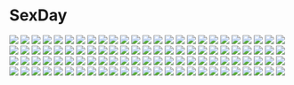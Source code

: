 # SexDay
![](https://konachan.com/image/f94c50568731521b5bb08e2862227178/Konachan.com%20-%20230761%20all_male%20animal%20ball%20cat%20dog%20doll%20food%20fruit%20hat%20hisashi_narihara%20kotatsu%20male%20mask%20orange_%28fruit%29%20orange_hair%20original%20short_hair.jpg)
![](https://konachan.com/image/c23c1c561a2b18be7dd3ecdeb17b43cd/Konachan.com%20-%2022904%20shaman_king%20snow.jpg)
![](https://konachan.com/image/c16c596a297512c1b3db84865a76f541/Konachan.com%20-%2099653%20all_male%20imitation_black_%28vocaloid%29%20kagamine_len%20male%20trap%20vocaloid.jpg)
![](https://konachan.com/jpeg/6c9e7a272cfd69b898cb3c318d30ff58/Konachan.com%20-%20137084%20breast_grab%20game_cg%20mizuki_runa%20purple_software%20shiawase_kazokubu.jpg)
![](https://konachan.com/image/5e63289ad42220afe74bf78edc30f325/Konachan.com%20-%2059282%20animal_ears%20ayasaka%20building%20bunnygirl%20city%20hat%20inaba_tewi%20izayoi_sakuya%20maid%20remilia_scarlet%20scenic%20sky%20touhou%20yukkuri_shiteitte_ne.jpg)
![](https://konachan.com/image/496dfa5e4d1a028e1cb10baf267d40d1/Konachan.com%20-%20113351%202girls%20gayprince%20hijiri_byakuren%20toramaru_shou%20touhou.jpg)
![](https://konachan.com/jpeg/1bda4475fffbe29e7ce7644d84675f87/Konachan.com%20-%2097474%20akizuki_tsukasa%20aqua%20blonde_hair%20game_cg%20kiss%20minami_rin%20skirt%20sorahane%20sunset%20thighhighs%20twintails.jpg)
![](https://konachan.com/jpeg/f00e49aa00d3fbae26eba6dbdd81ca29/Konachan.com%20-%20199071%20blonde_hair%20boots%20bow%20braids%20hat%20kirisame_marisa%20skirt%20touhou%20uu_uu_zan%20witch%20witch_hat%20yellow_eyes.jpg)
![](https://konachan.com/jpeg/7c3858983318f393cf3f0e8b2e15e8f0/Konachan.com%20-%20269078%20anal%20aqua_eyes%20ass%20bondage%20breasts%20collar%20coppelion%20glasses%20gradient%20headband%20kneehighs%20logo%20neocoill%20nude%20penis%20short_hair%20tail%20waifu2x%20watermark.jpg)
![](https://konachan.com/image/490be9d64ae40050bc9fc2e715aa669b/Konachan.com%20-%20267849%20animal_ears%20catgirl%20gradient%20isekai_maou_to_shoukan_shoujo_no_dorei_majutsu%20pink%20rem_galeu%20tail%20tsurusaki_takahiro.jpg)
![](https://konachan.com/image/6043f8b6e76ccd03b0d12f5ce9c20f5c/Konachan.com%20-%2099104%20brown_hair%20catgirl%20crying%20dress%20green_eyes%20green_hair%20group%20hat%20long_hair%20red_eyes%20red_hair%20short_hair%20skirt%20stars%20thighhighs%20touhou%20weapon%20wings.jpg)
![](https://konachan.com/image/3b48d90288e3033a4afcf4cdb8401da9/Konachan.com%20-%20148263%202girls%20bath%20blush%20breast_hold%20brown_eyes%20brown_hair%20green_eyes%20lala_satalin_deviluke%20loli%20long_hair%20nude%20pink_hair%20tail%20to_love_ru%20yuuki_mikan.jpg)
![](https://konachan.com/image/a34661e844cdbe5595ad2d0a941bceba/Konachan.com%20-%20287063%20anthropomorphism%20bath%20bathtub%20breasts%20brown_hair%20kantai_collection%20pallad%20red_eyes%20towel%20water%20yamato_%28kancolle%29.jpg)
![](https://konachan.com/jpeg/147691f30ccfd4838c162082da1cf02c/Konachan.com%20-%20234529%20aliasing%20animal%20bird%20blonde_hair%20blush%20dress%20drums%20granblue_fantasy%20hiraba_6018%20instrument%20long_hair%20mahira_%28granblue_fantasy%29%20pointed_ears%20red_eyes.jpg)
![](https://konachan.com/jpeg/2e813f4c258ee2c12213117555a3e81c/Konachan.com%20-%20160189%20black_hair%20blue_eyes%20japanese_clothes%20katana%20original%20ponytail%20sword%20weapon.jpg)
![](https://konachan.com/image/e5f8d2fdd6995ffe20d24042f5305d6a/Konachan.com%20-%2034065%20sakurazawa_izumi.jpg)
![](https://konachan.com/image/c834848dc9e8e35b7f5c12814d57fd87/Konachan.com%20-%208086%20aquaplus%20kusugawa_sasara%20leaf%20maaryan%20to_heart%20to_heart_2.jpg)
![](https://konachan.com/jpeg/58375c59e5f2e101635730f21eef4364/Konachan.com%20-%20228293%20tagme.jpg)
![](https://konachan.com/image/a6f31ab5bd0fab48cca54db4cd493f73/Konachan.com%20-%2045850%20blue_eyes%20caffein%20megurine_luka%20night%20pink_hair%20vocaloid.jpg)
![](https://konachan.com/image/b59c2368a7a4729973773e7e3bab8574/Konachan.com%20-%2095325%20blood%20highschool_of_the_dead%20komuro_takashi%20miyamoto_rei%20panties%20school_uniform%20underwear.jpg)
![](https://konachan.com/jpeg/d5dab1da5b11cc81b5d78a2ec29a1ea9/Konachan.com%20-%2089669%202girls%20animal_ears%20blush%20cat_smile%20chibi%20hatsune_miku%20megurine_luka%20miz_01%20tail%20thighhighs%20vocaloid.jpg)
![](https://konachan.com/image/19444e7662c6a50b5711431d038f5138/Konachan.com%20-%2033844%20itoshiki_rin%20sayonara_zetsubou_sensei%20vector.jpg)
![](https://konachan.com/image/8e258de0fb3a7382f245b0c2a0ed0a5f/Konachan.com%20-%206517%20blue_hair%20book%20glasses%20school_uniform%20short_hair%20tabitha%20zero_no_tsukaima.jpg)
![](https://konachan.com/image/851106639cacc297df9421303c63477f/Konachan.com%20-%20147957%20dress%20hat%20long_hair%20nazu-na%20patchouli_knowledge%20touhou.jpg)
![](https://konachan.com/jpeg/e4ecf186f6aed51f4c13e45fd82eb5bc/Konachan.com%20-%20109051%20original%20queen%27s_blade%20tagme%20tsurugi_hagane.jpg)
![](https://konachan.com/image/61b6cbef07a5175d7bf2137b6aa36fb2/Konachan.com%20-%20241881%20animal%20hatsune_miku%20long_hair%20rabbit%20twintails%20vocaloid%20yuki_miku%20yukine_%28vocaloid%29.jpg)
![](https://konachan.com/image/7db2302f647b09ae6dbe66c0f7ab12b3/Konachan.com%20-%2029842%20tagme.jpg)
![](https://konachan.com/jpeg/ad150d13815256ceb79485d1e578df99/Konachan.com%20-%2064115%20aerith_gainsborough%20brown_hair%20final_fantasy%20final_fantasy_vii%20green_eyes%20long_hair%20nekkeau%20water.jpg)
![](https://konachan.com/jpeg/844cb3555751103febda26361731a448/Konachan.com%20-%20166368%20black_hair%20book%20braids%20dangan-ronpa%20fukawa_touko%20glasses%20kneehighs%20long_hair%20red_eyes%20ribbons%20school_uniform%20skirt%20weapon%20zrero.jpg)
![](https://konachan.com/jpeg/927e8113ddda95fd2cd499db0b17c980/Konachan.com%20-%20130284%20asayama_rui%20barefoot%20bed%20black_hair%20blush%20bra%20breasts%20cleavage%20game_cg%20ichinose_yua%20makita_maki%20male%20panties%20shinigami_no_testament%20underwear.jpg)
![](https://konachan.com/jpeg/fec2ca7d4bfa6a3782670eb6cce1d05e/Konachan.com%20-%20237496%20aliasing%20barefoot%20black_hair%20blush%20breasts%20cleavage%20gray_eyes%20matsunaga_kouyou%20original%20short_hair%20swimsuit%20wet%20white.jpg)
![](https://konachan.com/jpeg/0d47aede5bd4225f770d6d4dc1258a34/Konachan.com%20-%2052591%20close%20maria_holic%20tagme_%28character%29%20vector.jpg)
![](https://konachan.com/image/2ccdfcfdb95b7eb6964885bf693b5278/Konachan.com%20-%20218272%20ass%20bow%20breasts%20cleavage%20crown%20dress%20drink%20group%20long_hair%20male%20mito_ikumi%20monochrome%20necklace%20no_bra%20ponytail%20short_hair%20sideboob%20signed%20suit%20tie.jpg)
![](https://konachan.com/jpeg/d0a6075b089b7c6a4bce546c5ee3c9dd/Konachan.com%20-%20273427%20apron%20bandage%20blood%20boots%20dress%20fang%20glasses%20gloves%20gray_hair%20group%20headdress%20knife%20kurot%20loli%20nurse%20paper%20pink_eyes%20red_eyes%20twintails%20watermark.jpg)
![](https://konachan.com/image/73d7cf5dfc08f379220a5771dbaa57ce/Konachan.com%20-%2017305%20gagraphic%20gun%20panties%20shihira_tatsuya%20underwear%20weapon.jpg)
![](https://konachan.com/image/45928df41a0cf2e3544602601cf7d97e/Konachan.com%20-%2042115%20touhou%20yakumo_yukari.jpg)
![](https://konachan.com/jpeg/24094e3a0e0648f2a119dc09c76fe769/Konachan.com%20-%20174570%20blue_eyes%20futaba_shou%20game_cg%20isawa_hotaru%20long_hair%20male%20mitsuki_ruri%20purple_hair%20red_hair%20rosebleu%20school_uniform%20short_hair%20tie%20yellow_eyes.jpg)
![](https://konachan.com/image/66505ca83486399b4dacd673adf2c011/Konachan.com%20-%2043236%20animal_ears%20bell%20blush%20bow%20catgirl%20collar%20gloves%20pink_hair%20purple_eyes%20ribbons%20short_hair%20tail%20vector.jpg)
![](https://konachan.com/image/8bc82e90f383149355e1bd9d0afc7a66/Konachan.com%20-%2030082%20tagme.jpg)
![](https://konachan.com/image/4eb78df99a5501fe7a3df721f8728fd6/Konachan.com%20-%2087823%20armor%20breasts%20cleavage%20green_eyes%20gun%20oda_nobunaga_%28ouka_sengoku%29%20ouka_sengoku%20petals%20red_hair%20toma%20weapon%20white.jpg)
![](https://konachan.com/jpeg/05a2cb6822eea1effca1430c6f668d3d/Konachan.com%20-%2044687%20ichigo_%28musumaker%29%20loli%20musumaker%20panties%20underwear.jpg)
![](https://konachan.com/image/9fa344496ac7cb59526d903f489c05ed/Konachan.com%20-%2010288%20animal%20autumn%20cat%20food%20iriya_kana%20iriya_no_sora_ufo_no_natsu%20leaves%20long_hair%20purple_hair%20red_eyes%20school_uniform%20tree.jpg)
![](https://konachan.com/image/17c3b70fa1252dbecabf350bdda08bbc/Konachan.com%20-%20151446%20apple%20food%20fruit%20hat%20kirisame_marisa%20muso-comet%20touhou%20witch%20witch_hat.jpg)
![](https://konachan.com/jpeg/ca049c2c591d2ac673ff17eb5a7e2aee/Konachan.com%20-%20116670%20gumi%20haruka_%28haru%29%20vocaloid%20white.jpg)
![](https://konachan.com/image/6185d169a357f536fce376fde6b7b442/Konachan.com%20-%2061422%20all_male%20koizumi_itsuki%20male%20suzumiya_haruhi_no_yuutsu.jpg)
![](https://konachan.com/jpeg/7c9b67509306c64e1d9faa037f8cc180/Konachan.com%20-%20120816%20game_cg%20mutou_kurihito%20shunki_gentei_poco_a_poco%20yuki_natsume.jpg)
![](https://konachan.com/image/9a4c940f50a100c7bc30dc2367e4d648/Konachan.com%20-%20103820%20green_hair%20hatsune_miku%20long_hair%20magnet_%28vocaloid%29%20neko_sakana%20twintails%20vocaloid.jpg)
![](https://konachan.com/image/d713d3bd3ac72a643a6fa4a13c0bde92/Konachan.com%20-%20128431%20breasts%20building%20city%20cleavage%20dress%20elbow_gloves%20el-zheng%20fyu-neru%20gloves%20guilty_crown%20long_hair%20navel%20pink_hair%20red_eyes%20thighhighs%20yuzuriha_inori.jpg)
![](https://konachan.com/image/4515839b1dd54dcba874bb3a01c85366/Konachan.com%20-%2015741%20breasts%20cleavage%20erect_nipples%20glasses%20g-on_riders%20white%20yayoi.jpg)
![](https://konachan.com/image/745a9dea1503bcbf9c5a58ce80f20d69/Konachan.com%20-%2048784%20hirasawa_yui%20k-on%21.jpg)
![](https://konachan.com/image/b44ad01ba01673abd45d3ded16c5dfdd/Konachan.com%20-%20163862%20blonde_hair%20blue_eyes%20dress%20feathers%20flowers%20hat%20petals%20purple_hair%20stars%20susie_481%20sword%20umbrella%20weapon.jpg)
![](https://konachan.com/image/4383e01d91df8d22d3500c1cf7d1a335/Konachan.com%20-%20143831%20ass%20breasts%20brown_hair%20green_eyes%20hairu%20jpeg_artifacts%20mikado_ryouko%20nipples%20panties%20short_hair%20to_love_ru%20underwear.jpg)
![](https://konachan.com/image/85da672b91c2994ffda8144702b7fb5f/Konachan.com%20-%20280949%20blonde_hair%20blush%20bow%20brown_eyes%20dress%20drink%20elbow_gloves%20flowers%20food%20fruit%20gloves%20hyakka_onibi%20long_hair%20original%20petals%20pointed_ears.jpg)
![](https://konachan.com/image/7e23604855b2ff618f412a2f3ad932b6/Konachan.com%20-%2067013%20akira_%28togainu_no_chi%29%20nitroplus%20togainu_no_chi.jpg)
![](https://konachan.com/image/5b1b664404d774fe0f8ed478647283df/Konachan.com%20-%20249612%20armor%20black_hair%20brown_eyes%20brown_hair%20dungeon_and_fighter%20group%20headdress%20long_hair%20papupu%20short_hair%20watermark%20wings.jpg)
![](https://konachan.com/image/cfcba7c0866d646e9544a572ed25bc8f/Konachan.com%20-%2076649%20all_male%20blood%20hima_%28ab_gata%29%20hiyama_kiyoteru%20kagamine_len%20kaito%20kamui_gakupo%20male%20smoking%20vocaloid.jpg)
![](https://konachan.com/image/e9b7238154819273c4cc05c079ea20f2/Konachan.com%20-%20303263%20ass%20barefoot%20bath%20breasts%20nami%20nico_robin%20nude%20one_piece%20raida_%28user_yypr5857%29%20tentacles%20uncensored.jpg)
![](https://konachan.com/jpeg/6b4bffb3ba7e8b3d0b3624bd20e7579f/Konachan.com%20-%20118818%20halloween%20hijiri_byakuren%20toramaru_shou%20touhou.jpg)
![](https://konachan.com/jpeg/fbe4f2915d3ac700bddaf3867de0a215/Konachan.com%20-%20238855%20black_hair%20breasts%20censored%20clochette%20game_cg%20long_hair%20nipples%20nude%20penis%20pussy%20pussy_juice%20red_eyes%20sex%20shintaro%20spread_legs%20wet%20yamagami_miori.jpg)
![](https://konachan.com/image/7a1588397bb8f8bc68d476cf1e2b51d3/Konachan.com%20-%20192434%20aliasing%20anthropomorphism%20black_hair%20blue_eyes%20erect_nipples%20kaga_%28kancolle%29%20kantai_collection%20necklace%20no_bra%20ponytail%20wa_%28genryusui%29%20white.jpg)
![](https://konachan.com/image/970b3240f55dd8090c312b25f0290f37/Konachan.com%20-%2021949%20azumanga_daioh%20takino_tomo.jpg)
![](https://konachan.com/image/4dbe2bef1ab5c21a7e65122c9442791e/Konachan.com%20-%20108702%20animal_ears%20jpeg_artifacts%20kyuubee%20long_hair%20mahou_shoujo_madoka_magica%20obiwan%20panties%20pink_eyes%20pink_hair%20underwear.jpg)
![](https://konachan.com/image/8d585e76d3d821d6e02ed4708c15ed14/Konachan.com%20-%20201088%20blood%20bloodborne%20boots%20cape%20cleric_beast%20demon%20eileen_the_crow%20gloves%20hat%20mask%20moon%20night%20realistic%20sword%20tatsuya_%28atelier_road%29%20the_hunter%20weapon.jpg)
![](https://konachan.com/jpeg/54299563265bcc35fc7d7036b6308328/Konachan.com%20-%20243327%20aqua_eyes%20blush%20brown_hair%20giuniu%20long_hair%20navel%20original%20ribbons%20school_uniform%20skirt%20twintails.jpg)
![](https://konachan.com/jpeg/243fedcbd69895244de0ff29e217a39b/Konachan.com%20-%20294733%20afukuro%20anthropomorphism%20azur_lane%20breast_grab%20breasts%20cum%20long_hair%20nipples%20paizuri%20penis%20takao_%28azur_lane%29%20third-party_edit%20uncensored%20wink.jpg)
![](https://konachan.com/image/91edfc00032eafea7594d1a35a8f8d54/Konachan.com%20-%20158820%20bra%20breast_hold%20breasts%20brown_eyes%20brown_hair%20cleavage%20panties%20saburou_%28hgmg%29%20stockings%20thighhighs%20third-party_edit%20underwear%20white.jpg)
![](https://konachan.com/image/f3bfda61d5a6b05c016e809d55393356/Konachan.com%20-%20180726%20black_hair%20blue_eyes%20brown_hair%20flowers%20gloves%20green_eyes%20kimono%20long_hair%20male%20original%20ponytail%20purple_eyes%20scarf%20senano-yu%20short_hair%20yukata.jpg)
![](https://konachan.com/image/38d86bcaf4688cd1eb2f0dea53710d2e/Konachan.com%20-%2073940%202girls%20bath%20bathtub%20blonde_hair%20blue_eyes%20blue_hair%20breasts%20brown_eyes%20cum%20galge.com%20logo%20nipples%20nude%20ribbons%20tentacles%20wet.jpg)
![](https://konachan.com/jpeg/4ab4d1f131d60e4072bd49c1c8a4670b/Konachan.com%20-%20267915%20asamura_hiori%20bikini%20blonde_hair%20blue_eyes%20braids%20breasts%20fate_%28series%29%20gray_hair%20long_hair%20ponytail%20short_hair%20swimsuit%20white%20yellow_eyes.jpg)
![](https://konachan.com/jpeg/2d7d9aa5726c571cf46109a1297b37be/Konachan.com%20-%20200230%20blush%20brown_eyes%20brown_hair%20kneehighs%20long_hair%20nisekoi%20onodera_haru%20ponytail%20school_uniform%20taiyaki_%28artist%29.jpg)
![](https://konachan.com/image/28cefd3922134c33e5f940bcffaffa3b/Konachan.com%20-%20276630%20azur_lane%20bodysuit%20boots%20breasts%20clouds%20gloves%20gray_hair%20long_hair%20nopan%20pantyhose%20red_eyes%20skirt%20sky%20sword%20torn_clothes%20water%20weapon%20xion32.jpg)
![](https://konachan.com/jpeg/b232043bbc95d5da7cc9ef8856c03787/Konachan.com%20-%20304872%20animal_ears%20catgirl%20gloves%20karyl%20kokkoro%20pecorine%20pointed_ears%20princess_connect%21%20sword%20tagme_%28artist%29%20tail%20thighhighs%20third-party_edit%20weapon.jpg)
![](https://konachan.com/image/b05ee02f2245fd807783cd7a8bd0f31f/Konachan.com%20-%2093578%20black_hair%20enma_ai%20flowers%20japanese_clothes%20jigoku_shoujo%20third-party_edit%20white.jpg)
![](https://konachan.com/image/51403e71dc35680bf255dda4555517e7/Konachan.com%20-%20165111%20dress%20flowers%20idolmaster%20moon%20nako_%28nonrain%29%20night%20petals%20ruins%20shijou_takane%20white_hair.jpg)
![](https://konachan.com/jpeg/bd8ccb229a191e52158ccc937c9d071b/Konachan.com%20-%20301115%20achiki%20blue_eyes%20close%20flowers%20long_hair%20original%20polychromatic%20scan%20white_hair.jpg)
![](https://konachan.com/image/4b2e3b7f2e689dc87e220acd4dadc0be/Konachan.com%20-%20208298%20mahou_shoujo_lyrical_nanoha%20tsukimura_suzuka.jpg)
![](https://konachan.com/image/58138387af05ced3df78f4e0d04f22bb/Konachan.com%20-%2015841%20akane_%28tenshi_no_shippo%29%20tenshi_no_shippo.jpg)
![](https://konachan.com/jpeg/d20f58fc49642bc54631a25bc437fb2c/Konachan.com%20-%20252978%20black_hair%20breasts%20brown_hair%20fingering%20game_cg%20green_eyes%20halloween%20nipples%20pumpkin%20pussy%20thighhighs%20uncensored%20wanaca%20white%20winged_cloud.jpg)
![](https://konachan.com/image/0d0f9d3a69889e00ba5d617babb3f92d/Konachan.com%20-%20126943%20flowers%20hao_%28patinnko%29%20inu_x_boku_ss%20japanese_clothes%20shirakiin_ririchiyo%20weapon.jpg)
![](https://konachan.com/image/e83a6cb203f4402a767c9a6d4ab40532/Konachan.com%20-%20108597%20black_rock_shooter%20horns%20nanahime_%28aoi%29%20takanashi_yomi%20wings.jpg)
![](https://konachan.com/image/7e83127f401f74df5f919712f661ed6d/Konachan.com%20-%2074649%20all_male%20hatsuko%20kaito%20male%20vocaloid.jpg)
![](https://konachan.com/image/bdd6089b38b239f9a76ea535fc3bfa1e/Konachan.com%20-%20150052%20brown_eyes%20brown_hair%20culture_japan%20koku%20suenaga_mirai%20uniform.jpg)
![](https://konachan.com/jpeg/7c065af48bb2f65d972115809c378547/Konachan.com%20-%20257101%20black_hair%20blush%20gray_eyes%20hat%20navel%20no_bra%20open_shirt%20panties%20short_hair%20skirt%20spread_legs%20tagme_%28artist%29%20thighhighs%20underboob%20underwear.jpg)
![](https://konachan.com/jpeg/af8c4e448c0bab94db1decd2a8206427/Konachan.com%20-%20283635%20aqua_eyes%20aqua_hair%20atdan%20barefoot%20bones%20breasts%20cleavage%20dress%20fang%20flowers%20gray_hair%20haiyi%20long_hair%20ponytail%20rose%20twintails%20vocaloid%20water%20xingchen.jpg)
![](https://konachan.com/jpeg/4fa79e9154a6ed5987d0ef5565a0199d/Konachan.com%20-%2086215%20golden_darkness%20to_love_ru%20transparent%20vector.jpg)
![](https://konachan.com/jpeg/36c637daacfccf8b3d36f98a68aca97f/Konachan.com%20-%20298315%20ayakashi_kyoushuutan%20black_hair%20cura%20himemiya_%28monobeno%29%20japanese_clothes%20long_hair%20miko%20monobeno%20red_eyes.jpg)
![](https://konachan.com/image/7a730dd9033024006aa5332079b9d706/Konachan.com%20-%20107732%20animal%20bird%20gray_hair%20instrument%20original%20red_eyes%20short_hair%20veine%20wings.jpg)
![](https://konachan.com/jpeg/ec88a50f3da0e24af6114483fb93d365/Konachan.com%20-%20164114%20berrys%20bow%20breasts%20dress%20game_cg%20garter_belt%20morikubo_yuna%20necklace%20nipples%20panties%20purple_eyes%20sphere%20suzuhira_hiro%20topless%20underwear.jpg)
![](https://konachan.com/jpeg/9e3b653d0294e38b65247defdb66d296/Konachan.com%20-%20249340%20remilia_scarlet%20short_hair%20tagme_%28artist%29%20touhou%20vampire%20wings.jpg)
![](https://konachan.com/image/c1e66baaf8232df3ae286be3734121f3/Konachan.com%20-%206866%20canvas.jpg)
![](https://konachan.com/jpeg/23cf2dccfeb3baa868cc72f2a5ebb294/Konachan.com%20-%2042811%20green_eyes%20kemeko_deluxe%20mm%20pink_hair.jpg)
![](https://konachan.com/image/e56ccdd96d17e8b25e2cfd5e6bf54a90/Konachan.com%20-%20223703%20brown_hair%20fifuth%20original%20short_hair%20twintails.jpg)
![](https://konachan.com/jpeg/197e6d99b19568e7b56b81664db2992b/Konachan.com%20-%20131878%20boots%20clouds%20japanese_clothes%20original%20sky%20sword%20thighhighs%20water%20weapon%20zen99.jpg)
![](https://konachan.com/jpeg/6fcfabccb71b0e76c4e91eeffd33c0df/Konachan.com%20-%2091645%20animal%20blue_hair%20game_cg%20hiiragi_tsukino%20long_hair%20school_uniform%20suzukaze_no_melt%20tenmaso%20whirlpool.jpg)
![](https://konachan.com/jpeg/1b9f96ebc5804d20e91a4008725fa2b0/Konachan.com%20-%20174244%20alcot%20aqua_eyes%20blue_eyes%20blue_hair%20blush%20game_cg%20glasses%20gray_hair%20group%20ingot%20long_hair%20male%20pink_eyes%20ponytail%20red_hair%20ribbons%20suit%20tie%20twintails.jpg)
![](https://konachan.com/image/27d8f1cda72347d4d1fab7a38aeb12fd/Konachan.com%20-%2082089%20angel%20lily_%28vocaloid%29%20megurine_luka%20tyouya%20vocaloid%20wings.jpg)
![](https://konachan.com/image/9ccaba654d49edf668136bf1c8084653/Konachan.com%20-%2084360%20inokuma_yawara%20yawara%21.jpg)
![](https://konachan.com/image/7a676deafbb0fcbbcbf5282b455f9a78/Konachan.com%20-%20218283%20animal%20black_hair%20building%20cat%20flowers%20kneehighs%20male%20original%20petals%20phone%20reflection%20ribbons%20shirt%20short_hair%20skirt%20taka_%28tsmix%29%20train%20yellow_eyes.jpg)
![](https://konachan.com/jpeg/eca0a942c7d358a7ec116d68aea2cfe5/Konachan.com%20-%20261235%20aqua_eyes%20blush%20censored%20fate_grand_order%20fate_%28series%29%20fellatio%20long_hair%20male%20meltryllis%20nipples%20nude%20penis%20purple_hair%20uzuki_karasu%20wink.jpg)
![](https://konachan.com/image/d8a4c81db99b649cfef2f21c336356a6/Konachan.com%20-%20173571%20blue_hair%20eiyuu_densetsu%20enami_katsumi%20falcom%20gradient%20long_hair%20thighhighs%20tio_plato%20weapon%20yellow_eyes%20zero_no_kiseki.jpg)
